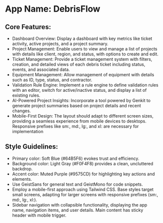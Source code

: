 # **App Name**: DebrisFlow

## Core Features:

- Dashboard Overview: Display a dashboard with key metrics like ticket activity, active projects, and a project summary.
- Project Management: Enable users to view and manage a list of projects with details like client, region, and status, with options to create and edit.
- Ticket Management: Provide a ticket management system with filters, creation, and detailed views of each debris ticket including status, events, and associated data.
- Equipment Management: Allow management of equipment with details such as ID, type, status, and contractor.
- Validation Rule Engine: Implement a rule engine to define validation rules with an editor, switch for active/inactive status, and display a list of existing rules.
- AI-Powered Project Insights: Incorporate a tool powered by Genkit to generate project summaries based on project details and recent changes.
- Mobile-First Design: The layout should adapt to different screen sizes, providing a seamless experience from mobile devices to desktops. Responsive prefixes like sm:, md:, lg:, and xl: are necessary for implementation

## Style Guidelines:

- Primary color: Soft Blue (#64B5F6) evokes trust and efficiency.
- Background color: Light Gray (#F0F4F8) provides a clean, uncluttered backdrop.
- Accent color: Muted Purple (#9575CD) for highlighting key actions and elements.
- Use GeistSans for general text and GeistMono for code snippets.
- Employ a mobile-first approach using Tailwind CSS. Base styles target small screens, adapting for larger screens with responsive prefixes (sm:, md:, lg:, xl:).
- Sidebar navigation with collapsible functionality, displaying the app name, navigation items, and user details.  Main content has sticky header with mobile trigger.